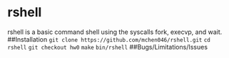 # rshell
rshell is a basic command shell using the syscalls fork, execvp, and wait.
##Installation
	`git clone https://github.com/mchen046/rshell.git`
	`cd rshell`
	`git checkout hw0`
	`make`
	`bin/rshell`
##Bugs/Limitations/Issues

